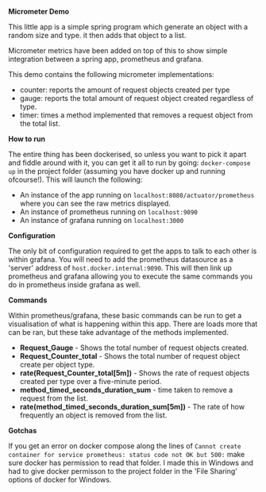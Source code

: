 **Micrometer Demo**

This little app is a simple spring program which generate an object with a random size and type. it then adds that object to a list.

Micrometer metrics have been added on top of this to show simple integration between a spring app, prometheus and grafana.

This demo contains the following micrometer implementations:

- counter: reports the amount of request objects created per type
- gauge: reports the total amount of request object created regardless of type.
- timer: times a method implemented that removes a request object from the total list.

**How to run**

The entire thing has been dockerised, so unless you want to pick it apart and fiddle around with it, you can get it all to run by going:
`docker-compose up` in the project folder (assuming you have docker up and running ofcourse!). This will launch the following:

- An instance of the app running on `localhost:8080/actuator/prometheus` where you can see the raw metrics displayed.
- An instance of prometheus running on `localhost:9090`
- An instance of grafana running on `localhost:3000`

**Configuration**

The only bit of configuration required to get the apps to talk to each other is within grafana. You will need to add the prometheus datasource as a 'server' address of `host.docker.internal:9090`. This will then link up prometheus and grafana allowing you to execute the same commands you do in prometheus inside grafana as well. 

**Commands**

Within prometheus/grafana, these basic commands can be run to get a visualisation of what is happening within this app. There are loads more that can be ran, but these take advantage of the methods implemented.

- **Request_Gauge** - Shows the total number of request objects created.
- **Request_Counter_total** - Shows the total number of request object create per object type.
- **rate(Request_Counter_total[5m])** - Shows the rate of request objects created per type over a five-minute period.
- **method_timed_seconds_duration_sum** - time taken to remove a request from the list.
- **rate(method_timed_seconds_duration_sum[5m])** - The rate of how frequently an object is removed from the list.

**Gotchas**

If you get an error on docker compose along the lines of `Cannot create container for service prometheus: status code not OK but 500:` make sure docker has permission to read that folder. I made this in Windows and had to give docker permisson to the project folder in the 'File Sharing' options of docker for Windows.